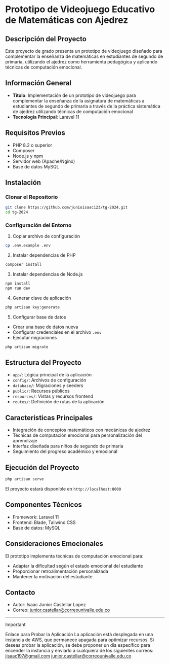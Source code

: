# Prototipo de Videojuego Educativo de Matemáticas con Ajedrez

## Descripción del Proyecto

Este proyecto de grado presenta un prototipo de videojuego diseñado para complementar la enseñanza de matemáticas en estudiantes de segundo de primaria, utilizando el ajedrez como herramienta pedagógica y aplicando técnicas de computación emocional.

## Información General

- **Título**: Implementación de un prototipo de videojuego para complementar la enseñanza de la asignatura de matemáticas a estudiantes de segundo de primaria a través de la práctica sistemática de ajedrez utilizando técnicas de computación emocional
- **Tecnología Principal**: Laravel 11

## Requisitos Previos

- PHP 8.2 o superior
- Composer
- Node.js y npm
- Servidor web (Apache/Nginx)
- Base de datos MySQL

## Instalación

### Clonar el Repositorio

```bash
git clone https://github.com/junioisaac123/tg-2024.git
cd tg-2024
```

### Configuración del Entorno

1. Copiar archivo de configuración

```bash
cp .env.example .env
```

2. Instalar dependencias de PHP

```bash
composer install
```

3. Instalar dependencias de Node.js

```bash
npm install
npm run dev
```

4. Generar clave de aplicación

```bash
php artisan key:generate
```

5. Configurar base de datos

- Crear una base de datos nueva
- Configurar credenciales en el archivo `.env`
- Ejecutar migraciones

```bash
php artisan migrate
```

## Estructura del Proyecto

- `app/`: Lógica principal de la aplicación
- `config/`: Archivos de configuración
- `database/`: Migraciones y seeders
- `public/`: Recursos públicos
- `resources/`: Vistas y recursos frontend
- `routes/`: Definición de rutas de la aplicación

## Características Principales

- Integración de conceptos matemáticos con mecánicas de ajedrez
- Técnicas de computación emocional para personalización del aprendizaje
- Interfaz diseñada para niños de segundo de primaria
- Seguimiento del progreso académico y emocional

## Ejecución del Proyecto

```bash
php artisan serve
```

El proyecto estará disponible en `http://localhost:8000`

## Componentes Técnicos

- Framework: Laravel 11
- Frontend: Blade, Tailwind CSS
- Base de datos: MySQL

## Consideraciones Emocionales

El prototipo implementa técnicas de computación emocional para:

- Adaptar la dificultad según el estado emocional del estudiante
- Proporcionar retroalimentación personalizada
- Mantener la motivación del estudiante

## Contacto

- Autor: Isaac Junior Castellar Lopez
- Correo: <junior.castellar@correounivalle.edu.co>

---

> [!IMPORTANT]  
> Enlace para Probar la Aplicación
> La aplicación está desplegada en una instancia de AWS, que permanece apagada para optimizar
> recursos. Si deseas probar la aplicación, se debe proponer un día específico para encender la
> instancia y enviarlo a cualquiera de los siguientes correos:
> <jisaac197@gmail.com>
> <junior.castellar@correounivalle.edu.co>
